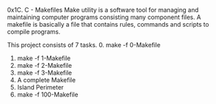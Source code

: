 0x1C. C - Makefiles
Make utility is a software tool for managing and maintaining
computer programs consisting many component files.
A makefile is basically a file that contains rules, commands and scripts to compile programs.

This project consists of 7 tasks.
0. make -f 0-Makefile
1. make -f 1-Makefile
2. make -f 2-Makefile
3. make -f 3-Makefile
4. A complete Makefile
5. Island Perimeter
6. make -f 100-Makefile

